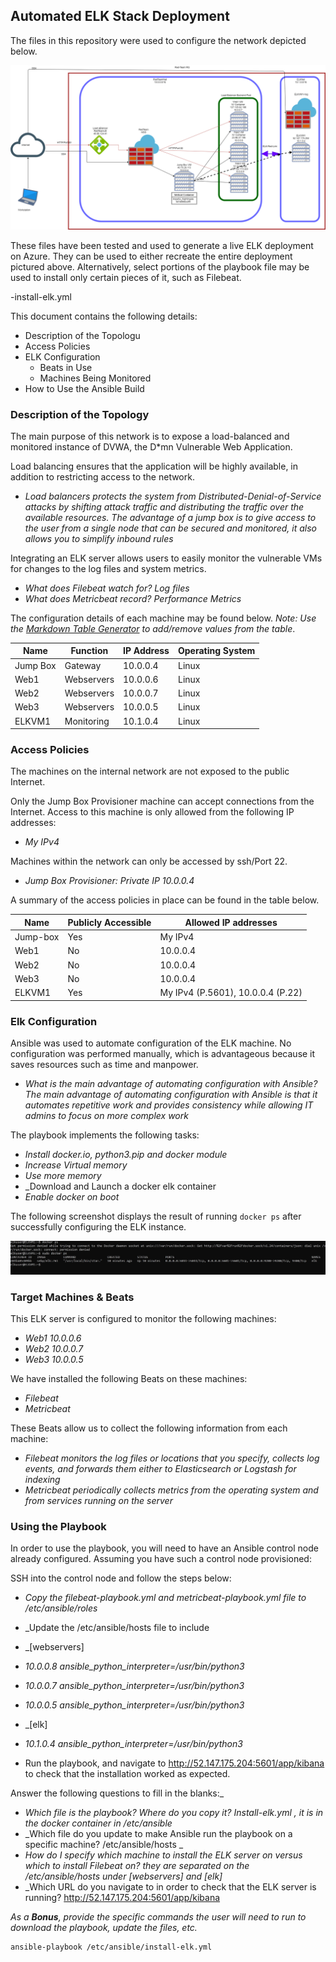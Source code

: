 ## Automated ELK Stack Deployment

The files in this repository were used to configure the network depicted below.

![](Diagrams/Project1.png)

These files have been tested and used to generate a live ELK deployment on Azure. They can be used to either recreate the entire deployment pictured above. Alternatively, select portions of the playbook file may be used to install only certain pieces of it, such as Filebeat.

  -install-elk.yml

This document contains the following details:
- Description of the Topologu
- Access Policies
- ELK Configuration
  - Beats in Use
  - Machines Being Monitored
- How to Use the Ansible Build


### Description of the Topology

The main purpose of this network is to expose a load-balanced and monitored instance of DVWA, the D*mn Vulnerable Web Application.

Load balancing ensures that the application will be highly available, in addition to restricting access to the network.
- _Load balancers protects the system from Distributed-Denial-of-Service attacks by shifting attack traffic and distributing the traffic over the available resources. The advantage of a jump box is to give access to the user from a single node that can be secured and monitored, it also allows you to simplify inbound rules_

Integrating an ELK server allows users to easily monitor the vulnerable VMs for changes to the log files and system metrics.
- _What does Filebeat watch for? Log files_
- _What does Metricbeat record? Performance Metrics_

The configuration details of each machine may be found below.
_Note: Use the [Markdown Table Generator](http://www.tablesgenerator.com/markdown_tables) to add/remove values from the table_.

| Name     | Function | IP Address | Operating System |
|----------|----------|------------|------------------|
| Jump Box | Gateway  | 10.0.0.4   | Linux            |
| Web1     |Webservers| 10.0.0.6   | Linux            |
| Web2     |Webservers| 10.0.0.7   | Linux            |            
| Web3     |Webservers| 10.0.0.5   | Linux            |
| ELKVM1   |Monitoring| 10.1.0.4   | Linux            |

### Access Policies

The machines on the internal network are not exposed to the public Internet. 

Only the Jump Box Provisioner machine can accept connections from the Internet. Access to this machine is only allowed from the following IP addresses:
- _My IPv4_

Machines within the network can only be accessed by ssh/Port 22.
- _Jump Box Provisioner:  Private IP 10.0.0.4_

A summary of the access policies in place can be found in the table below.

| Name      | Publicly Accessible | Allowed IP addresses              |
|-----------|---------------------|-----------------------------------|
| Jump-box  | Yes                 | My IPv4                           |
| Web1      | No                  | 10.0.0.4                          |
| Web2      | No                  | 10.0.0.4                          |
| Web3      | No                  | 10.0.0.4                          |
| ELKVM1    | Yes                 | My IPv4 (P.5601), 10.0.0.4 (P.22) |

### Elk Configuration

Ansible was used to automate configuration of the ELK machine. No configuration was performed manually, which is advantageous because it saves resources such as time and manpower.
- _What is the main advantage of automating configuration with Ansible? The main advantage of automating configuration with Ansible is that it automates repetitive work and provides consistency while allowing IT admins to focus on more complex work_

The playbook implements the following tasks:
- _Install docker.io, python3.pip and docker module_
- _Increase Virtual memory_
- _Use more memory_
- _Download and Launch a docker elk container
- _Enable docker on boot_

The following screenshot displays the result of running `docker ps` after successfully configuring the ELK instance.

![](Diagrams/dockerps.JPG)	

### Target Machines & Beats
This ELK server is configured to monitor the following machines:
- _Web1 10.0.0.6_
- _Web2 10.0.0.7_
- _Web3 10.0.0.5_

We have installed the following Beats on these machines:
- _Filebeat_
- _Metricbeat_

These Beats allow us to collect the following information from each machine:
- _Filebeat monitors the log files or locations that you specify, collects log events, and forwards them either to Elasticsearch or Logstash for indexing_
- _Metricbeat periodically collects metrics from the operating system and from services running on the server_

### Using the Playbook
In order to use the playbook, you will need to have an Ansible control node already configured. Assuming you have such a control node provisioned: 

SSH into the control node and follow the steps below:
- _Copy the filebeat-playbook.yml and metricbeat-playbook.yml file to /etc/ansible/roles_
- _Update the /etc/ansible/hosts file to include
- _[webservers]
- _10.0.0.8 ansible_python_interpreter=/usr/bin/python3_
- _10.0.0.7 ansible_python_interpreter=/usr/bin/python3_
- _10.0.0.5 ansible_python_interpreter=/usr/bin/python3_

- _[elk]
- _10.1.0.4 ansible_python_interpreter=/usr/bin/python3_

- Run the playbook, and navigate to http://52.147.175.204:5601/app/kibana to check that the installation worked as expected.

Answer the following questions to fill in the blanks:_
- _Which file is the playbook? Where do you copy it? Install-elk.yml , it is in the docker container in /etc/ansible_
- _Which file do you update to make Ansible run the playbook on a specific machine? /etc/ansible/hosts _
- _How do I specify which machine to install the ELK server on versus which to install Filebeat on? they are separated on the /etc/ansible/hosts under [webservers] and [elk]_
- _Which URL do you navigate to in order to check that the ELK server is running? http://52.147.175.204:5601/app/kibana

_As a **Bonus**, provide the specific commands the user will need to run to download the playbook, update the files, etc._
	
	ansible-playbook /etc/ansible/install-elk.yml
	


